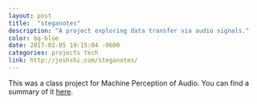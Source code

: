 ```yaml
---
layout: post
title:  "steganotes"
description: "A project exploring data transfer via audio signals."
color: bg-blue
date: 2017-02-05 19:15:04 -0600
categories: projects tech
link: http://joshshi.com/steganotes/
---
```

This was a class project for Machine Perception of Audio. You can find a summary of it [here](http://joshshi.com/steganotes/).

